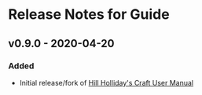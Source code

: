 # Release Notes for Guide

## v0.9.0 - 2020-04-20
### Added

- Initial release/fork of [Hill Holliday's Craft User Manual](https://github.com/hillholliday/Craft-User-Manual)

